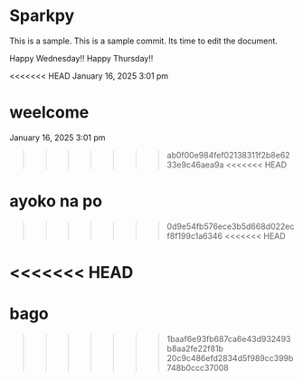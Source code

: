 # Sparkpy
This is a sample.
This is a sample commit.
Its time to edit the document.

Happy Wednesday!!
Happy Thursday!!

<<<<<<< HEAD
January 16, 2025 3:01 pm

weelcome
=======
January 16, 2025 3:01 pm
>>>>>>> ab0f00e984fef02138311f2b8e6233e9c46aea9a
<<<<<<< HEAD


ayoko na po
=======
>>>>>>> 0d9e54fb576ece3b5d668d022ecf8f199c1a6346
<<<<<<< HEAD


<<<<<<< HEAD
=======
bago
=======
>>>>>>> 1baaf6e93fb687ca6e43d932493b8aa2fe22f81b
>>>>>>> 20c9c486efd2834d5f989cc399b748b0ccc37008
